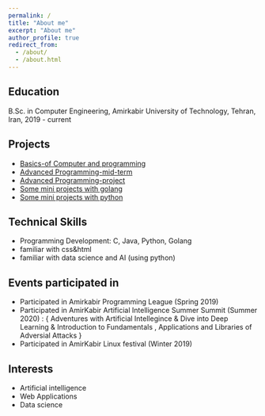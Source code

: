```yaml
---
permalink: /
title: "About me"
excerpt: "About me"
author_profile: true
redirect_from: 
  - /about/
  - /about.html
---
```


Education
------
B.Sc. in Computer Engineering, Amirkabir University of Technology, Tehran, Iran, 2019 - current



Projects
------
* [Basics-of Computer and programming](https://github.com/Armingodiz/Basics-of-Computer-and-programming)
* [Advanced Programming-mid-term](https://github.com/Armingodiz/Advanced-Programming-mid-term-Projects)
* [Advanced Programming-project](https://github.com/Armingodiz/Advanced-programming-final-project)
* [Some mini projects with golang ](https://github.com/Armingodiz/go-stuff)
* [Some mini projects with python ](https://github.com/Armingodiz/python-stuff)






Technical Skills
-----
* Programming Development: C, Java, Python, Golang
* familiar with css&html
* familiar with data science and AI (using python)




Events participated in 
------
* Participated in Amirkabir Programming League (Spring 2019)
* Participated in AmirKabir Artificial Intelligence Summer Summit (Summer 2020) : { Adventures with Artificial Intellegince & Dive into Deep Learning &  Introduction   to Fundamentals , Applications and Libraries of Adversial Attacks }
* Participated in AmirKabir Linux festival (Winter 2019)



Interests
------
* Artificial intelligence 
* Web Applications 
* Data science 
